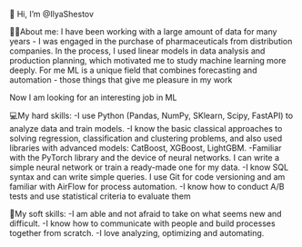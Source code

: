 👋 Hi, I’m @IlyaShestov

👨‍💻About me:
I have been working with a large amount of data for many years - I was engaged in the purchase of pharmaceuticals from distribution companies. 
In the process, I used linear models in data analysis and production planning, which motivated me to study machine learning more deeply. 
For me ML is a unique field that combines forecasting and automation - those things that give me pleasure in my work

Now I am looking for an interesting job in ML

💻My hard skills:
-I use Python (Pandas, NumPy, SKlearn, Scipy, FastAPI) to analyze data and train models. 
-I know the basic classical approaches to solving regression, classification and clustering problems, and also used libraries with advanced models: CatBoost, XGBoost, LightGBM.
-Familiar with the PyTorch library and the device of neural networks. I can write a simple neural network or train a ready-made one for my data. 
-I know SQL syntax and can write simple queries. I use Git for code versioning and am familiar with AirFlow for process automation.
-I know how to conduct A/B tests and use statistical criteria to evaluate them

🤝My soft skills:
-I am able and not afraid to take on what seems new and difficult.
-I know how to communicate with people and build processes together from scratch.
-I love analyzing, optimizing and automating.

